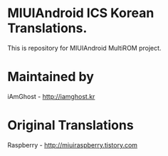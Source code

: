 MIUIAndroid ICS Korean Translations.
=================
This is repository for MIUIAndroid MultiROM project.

Maintained by
=================
iAmGhost - http://iamghost.kr

Original Translations
=================
Raspberry - http://miuiraspberry.tistory.com
